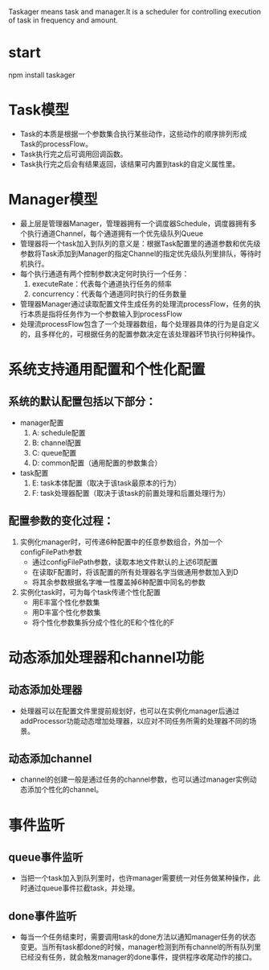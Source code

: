 Taskager means task and manager.It is a scheduler for controlling execution of task in frequency and amount.

# start 
npm install taskager

# Task模型

* Task的本质是根据一个参数集合执行某些动作，这些动作的顺序排列形成Task的processFlow。  
* Task执行完之后可调用回调函数。  
* Task执行完之后会有结果返回，该结果可内置到task的自定义属性里。  

# Manager模型

* 最上层是管理器Manager，管理器拥有一个调度器Schedule，调度器拥有多个执行通道Channel，每个通道拥有一个优先级队列Queue  
* 管理器将一个task加入到队列的意义是：根据Task配置里的通道参数和优先级参数将Task添加到Manager的指定Channel的指定优先级队列里排队，等待时机执行。  
* 每个执行通道有两个控制参数决定何时执行一个任务：  
  1. executeRate：代表每个通道执行任务的频率  
  2. concurrency：代表每个通道同时执行的任务数量  
* 管理器Manager通过读取配置文件生成任务的处理流processFlow，任务的执行本质是指将任务作为一个参数输入到processFlow  
* 处理流processFlow包含了一个处理器数组，每个处理器具体的行为是自定义的，且多样化的，可根据任务的配置参数决定在该处理器环节执行何种操作。  

# 系统支持通用配置和个性化配置
## 系统的默认配置包括以下部分：
* manager配置  
  1. A: schedule配置  
  2. B: channel配置  
  3. C: queue配置  
  4. D: common配置（通用配置的参数集合）  
* task配置  
  1. E: task本体配置（取决于该task最原本的行为）  
  2. F: task处理器配置（取决于该task的前置处理和后置处理行为）  
## 配置参数的变化过程：
1. 实例化manager时，可传递6种配置中的任意参数组合，外加一个configFilePath参数  
   * 通过configFilePath参数，读取本地文件默认的上述6项配置  
   * 在读取F配置时，将该配置的所有处理器名字当做通用参数加入到D  
   * 将其余参数根据名字唯一性覆盖掉6种配置中同名的参数  
2. 实例化task时，可为每个task传递个性化配置
   * 用E丰富个性化参数集
   * 用D丰富个性化参数集
   * 将个性化参数集拆分成个性化的E和个性化的F
# 动态添加处理器和channel功能
## 动态添加处理器
* 处理器可以在配置文件里提前规划好，也可以在实例化manager后通过addProcessor功能动态增加处理器，以应对不同任务所需的处理器不同的场景。
## 动态添加channel
* channel的创建一般是通过任务的channel参数，也可以通过manager实例动态添加个性化的channel。

# 事件监听
## queue事件监听
* 当把一个task加入到队列里时，也许manager需要统一对任务做某种操作，此时通过queue事件拦截task，并处理。
## done事件监听
* 每当一个任务结束时，需要调用task的done方法以通知manager任务的状态变更。当所有task都done的时候，manager检测到所有channel的所有队列里已经没有任务，就会触发manager的done事件，提供程序收尾动作的接口。
